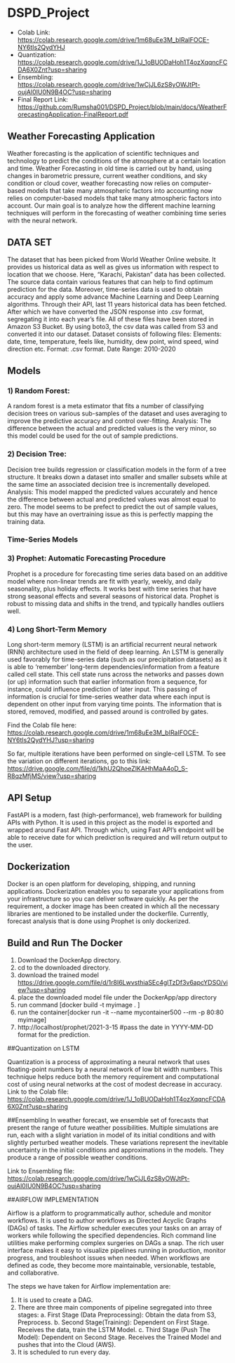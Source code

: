 # DSPD_Project

- Colab Link: https://colab.research.google.com/drive/1m68uEe3M_bIRaIFOCE-NY6tIs2QydYHJ
- Quantization: https://colab.research.google.com/drive/1J_1oBUODaHoh1T4ozXqqncFCDA6X0Znt?usp=sharing
- Ensembling: https://colab.research.google.com/drive/1wCjJL6zS8yOWJtPt-oujAl0IU0N9B4OC?usp=sharing
- Final Report Link: https://github.com/Rumsha001/DSPD_Project/blob/main/docs/WeatherForecastingApplication-FinalReport.pdf


## Weather Forecasting Application
Weather forecasting is the application of scientific techniques and technology to predict the conditions of the atmosphere at a certain location and time. Weather Forecasting in old time is carried out by hand, using changes in barometric pressure, current weather conditions, and sky condition or cloud cover, weather forecasting now relies on computer-based models that take many atmospheric factors into accounting now relies on computer-based models that take many atmospheric factors into account. 
Our main goal is to analyze how the different machine learning techniques will perform in the forecasting of weather combining time series with the neural network.

## DATA SET
The dataset that has been picked from World Weather Online website. 
It provides us historical data as well as gives us information with respect to location that we choose. Here, “Karachi, Pakistan” data has been collected.  
The source data contain various features that can help to find optimum prediction for the data. 
Moreover, time-series data is used to obtain accuracy and apply some advance Machine Learning and Deep Learning algorithms.
Through their API, last 11 years historical data has been fetched.
After which we have converted the JSON response into .csv format, segregating it into each year’s file.
All of these files have been stored in Amazon S3 Bucket. By using boto3, the csv data was called from S3 and converted it into our dataset. 
Dataset consists of following files:
  Elements: date, time, temperature, feels like, humidity, dew point, wind speed, wind direction etc.
  Format: .csv format.
  Date Range: 2010-2020

## Models

### 1)	Random Forest:
A random forest is a meta estimator that fits a number of classifying decision trees on various sub-samples of the dataset and uses averaging to improve the predictive accuracy and control over-fitting.
Analysis: The difference between the actual and predicted values is the very minor, so this model could be used for the out of sample predictions.

###  2)	Decision Tree:
Decision tree builds regression or classification models in the form of a tree structure. It breaks down a dataset into smaller and smaller subsets while at the same time an associated decision tree is incrementally developed.
Analysis: This model mapped the predicted values accurately and hence the difference between actual and predicted values was almost equal to zero. The model seems to be prefect to predict the out of sample values, but this may have an overtraining issue as this is perfectly mapping the training data.

### Time-Series Models
### 3)	Prophet: Automatic Forecasting Procedure
Prophet is a procedure for forecasting time series data based on an additive model where non-linear trends are fit with yearly, weekly, and daily seasonality, plus holiday effects. It works best with time series that have strong seasonal effects and several seasons of historical data. Prophet is robust to missing data and shifts in the trend, and typically handles outliers well.


### 4)	Long Short-Term Memory
Long short-term memory (LSTM) is an artificial recurrent neural network (RNN) architecture used in the field of deep learning. An LSTM is generally used favorably for time-series data (such as our precipitation datasets) as it is able to ‘remember’ long-term dependencies/information from a feature called cell state. This cell state runs across the networks and passes down (or up) information such that earlier information from a sequence, for instance, could influence prediction of later input. This passing of information is crucial for time-series weather data where each input is dependent on other input from varying time points. The information that is stored, removed, modified, and passed around is controlled by gates. 

Find the Colab file here: https://colab.research.google.com/drive/1m68uEe3M_bIRaIFOCE-NY6tIs2QydYHJ?usp=sharing

So far, multiple iterations have been performed on single-cell LSTM. To see the variation on different iterations, go to this link:
https://drive.google.com/file/d/1khU2QhoeZlKAHhMaA4oD_S-R8qzMfjMS/view?usp=sharing


## API Setup
FastAPI is a modern, fast (high-performance), web framework for building APIs with Python.
It is used in this project as the model is exported and wrapped around Fast API.
Through which, using Fast API’s endpoint will be able to receive date for which prediction is required and will return output to the user.


## Dockerization
Docker is an open platform for developing, shipping, and running applications. Dockerization enables you to separate your applications from your infrastructure so you can deliver software quickly.
As per the requirement, a docker image has been created in which all the necessary libraries are mentioned to be installed under the dockerfile.
Currently, forecast analysis that is done using Prophet is only dockerized.

## Build and Run The Docker

1) Download the DockerApp directory.
2) cd to the downloaded directory.
3) download the trained model https://drive.google.com/file/d/1r8I6LwvsthiaSEc4glTzDf3v6apcYDSO/view?usp=sharing
4) place the downloaded model file under the DockerApp/app directory
5) run command [docker build -t myimage . ]
6) run the container[docker run -it --name mycontainer500 --rm -p 80:80 myimage] 
7) http://localhost/prophet/2021-3-15 #pass the date in YYYY-MM-DD format for the prediction.

##Quantization on LSTM

Quantization is a process of approximating a neural network that uses floating-point numbers by a neural network of low bit width numbers. This technique helps reduce both the memory requirement and computational cost of using neural networks at the cost of modest decrease in accuracy.
Link to the Colab file: 
https://colab.research.google.com/drive/1J_1oBUODaHoh1T4ozXqqncFCDA6X0Znt?usp=sharing 

##Ensembling
In weather forecast, we ensemble set of forecasts that present the range of future weather possibilities. Multiple simulations are run, each with a slight variation in model of its initial conditions and with slightly perturbed weather models. These variations represent the inevitable uncertainty in the initial conditions and approximations in the models. They produce a range of possible weather conditions.

Link to Ensembling file:
https://colab.research.google.com/drive/1wCjJL6zS8yOWJtPt-oujAl0IU0N9B4OC?usp=sharing 

##AIRFLOW IMPLEMENTATION

Airflow is a platform to programmatically author, schedule and monitor workflows. It is used to author workflows as Directed Acyclic Graphs (DAGs) of tasks. The Airflow scheduler executes your tasks on an array of workers while following the specified dependencies. Rich command line utilities make performing complex surgeries on DAGs a snap. The rich user interface makes it easy to visualize pipelines running in production, monitor progress, and troubleshoot issues when needed.
When workflows are defined as code, they become more maintainable, versionable, testable, and collaborative.

The steps we have taken for Airflow implementation are:
1)	It is used to create a DAG.
2)	There are three main components of pipeline segregated into three stages:
a.	First Stage (Data Preprocessing): Obtain the data from S3, Preprocess.
b.	Second Stage(Training): Dependent on First Stage. Receives the data, train the LSTM Model.
c.	Third Stage (Push The Model): Dependent on Second Stage. Receives the Trained Model and pushes that into the Cloud (AWS).
3)	It is scheduled to run every day.



